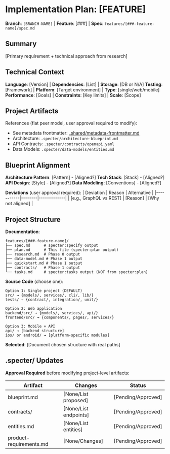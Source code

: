 # Implementation Plan: [FEATURE]

**Branch**: `[BRANCH-NAME]` | **Feature**: [###] | **Spec**: `features/[###-feature-name]/spec.md`

## Summary

[Primary requirement + technical approach from research]

## Technical Context

**Language**: [Version] | **Dependencies**: [List] | **Storage**: [DB or N/A]
**Testing**: [Framework] | **Platform**: [Target environment] | **Type**: [single/web/mobile]
**Performance**: [Goals] | **Constraints**: [Key limits] | **Scale**: [Scope]

## Project Artifacts

References (flat peer model, user approval required to modify):
- See metadata frontmatter: [_shared/metadata-frontmatter.md](_shared/metadata-frontmatter.md)
- Architecture: `.specter/architecture-blueprint.md`
- API Contracts: `.specter/contracts/openapi.yaml`
- Data Models: `.specter/data-models/entities.md`

## Blueprint Alignment

**Architecture Pattern**: [Pattern] - [Aligned?]
**Tech Stack**: [Stack] - [Aligned?]
**API Design**: [Style] - [Aligned?]
**Data Modeling**: [Conventions] - [Aligned?]

**Deviations** (user approval required):
| Deviation | Reason | Alternative |
|-----------|--------|-------------|
| [e.g., GraphQL vs REST] | [Reason] | [Why not aligned] |

## Project Structure

**Documentation**:
```
features/[###-feature-name]/
├── spec.md      # specter:specify output
├── plan.md      # This file (specter:plan output)
├── research.md  # Phase 0 output
├── data-model.md # Phase 1 output
├── quickstart.md # Phase 1 output
├── contracts/   # Phase 1 output
└── tasks.md     # specter:tasks output (NOT from specter:plan)
```

**Source Code** (choose one):
```
Option 1: Single project (DEFAULT)
src/ → {models/, services/, cli/, lib/}
tests/ → {contract/, integration/, unit/}

Option 2: Web application
backend/src/ → {models/, services/, api/}
frontend/src/ → {components/, pages/, services/}

Option 3: Mobile + API
api/ → [backend structure]
ios/ or android/ → [platform-specific modules]
```

**Selected**: [Document chosen structure with real paths]

## .specter/ Updates

**Approval Required** before modifying project-level artifacts:

| Artifact | Changes | Status |
|----------|---------|--------|
| blueprint.md | [None/List proposed] | [Pending/Approved] |
| contracts/ | [None/List endpoints] | [Pending/Approved] |
| entities.md | [None/List entities] | [Pending/Approved] |
| product-requirements.md | [None/Changes] | [Pending/Approved] |

